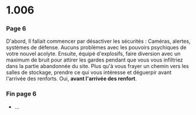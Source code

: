 # 1.006

### Page 6

D'abord, Il fallait commencer par désactiver les sécurités : Caméras, alertes, systèmes de défense. Aucuns problèmes avec les pouvoirs psychiques de votre nouvel acolyte. Ensuite, équipé d'explosifs, faire diversion avec un maximum de bruit pour attirer les gardes pendant que vous vous infiltriez dans la partie abandonnée du site. Plus qu'à vous frayer un chemin vers les salles de stockage, prendre ce qui vous intéresse et déguerpir avant l'arrivée des renforts. Oui, **avant l'arrivée des renfort**.

### Fin page 6

* ...

